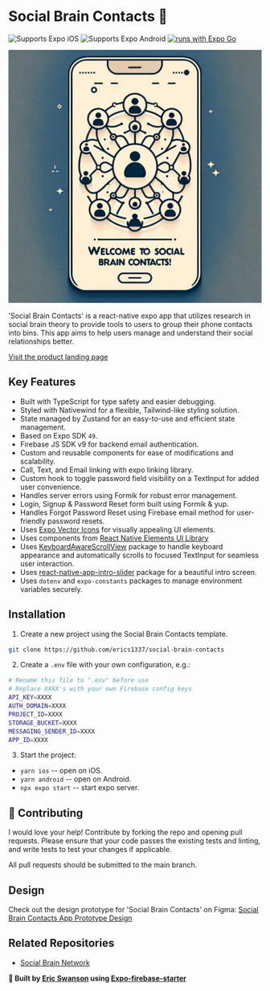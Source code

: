 # Social Brain Contacts 🧠

![Supports Expo iOS](https://img.shields.io/badge/iOS-4630EB.svg?style=flat-square&logo=APPLE&labelColor=999999&logoColor=fff)
![Supports Expo Android](https://img.shields.io/badge/Android-4630EB.svg?style=flat-square&logo=ANDROID&labelColor=A4C639&logoColor=fff)
[![runs with Expo Go](https://img.shields.io/badge/Runs%20with%20Expo%20Go-4630EB.svg?style=flat-square&logo=EXPO&labelColor=f3f3f3&logoColor=000)](https://expo.dev/client)

![alt text](assets/b97486ff-f3a0-42e3-8676-cccf2b783ae0.webp)


'Social Brain Contacts' is a react-native expo app that utilizes research in social brain theory to provide tools to users to group their phone contacts into bins. This app aims to help users manage and understand their social relationships better.

[Visit the product landing page](https://socialbraincontacts.com)

## Key Features

-   Built with TypeScript for type safety and easier debugging.
-   Styled with Nativewind for a flexible, Tailwind-like styling solution.
-   State managed by Zustand for an easy-to-use and efficient state management.
-   Based on Expo SDK `49`.
-   Firebase JS SDK v9 for backend email authentication.
-   Custom and reusable components for ease of modifications and scalability.
-   Call, Text, and Email linking with expo linking library.
-   Custom hook to toggle password field visibility on a TextInput for added user convenience.
-   Handles server errors using Formik for robust error management.
-   Login, Signup & Password Reset form built using Formik & yup.
-   Handles Forgot Password Reset using Firebase email method for user-friendly password resets.
-   Uses [Expo Vector Icons](https://icons.expo.fyi/) for visually appealing UI elements.
-   Uses components from [React Native Elements UI Library](https://reactnativeelements.com/)
-   Uses [KeyboardAwareScrollView](https://github.com/APSL/react-native-keyboard-aware-scroll-view) package to handle keyboard appearance and automatically scrolls to focused TextInput for seamless user interaction.
-   Uses [react-native-app-intro-slider](https://github.com/skv-headless/react-native-app-intro-slider) package for a beautiful intro screen.
-   Uses `dotenv` and `expo-constants` packages to manage environment variables securely.

## Installation

1. Create a new project using the Social Brain Contacts template.

```bash
git clone https://github.com/erics1337/social-brain-contacts
```

2. Create a `.env` file with your own configuration, e.g.:

```bash
# Rename this file to ".env" before use
# Replace XXXX's with your own Firebase config keys
API_KEY=XXXX
AUTH_DOMAIN=XXXX
PROJECT_ID=XXXX
STORAGE_BUCKET=XXXX
MESSAGING_SENDER_ID=XXXX
APP_ID=XXXX
```

3. Start the project:

-   `yarn ios` -- open on iOS.
-   `yarn android` -- open on Android.
-   `npx expo start` -- start expo server.

## 👏 Contributing
I would love your help! Contribute by forking the repo and opening pull requests. Please ensure that your code passes the existing tests and linting, and write tests to test your changes if applicable.

All pull requests should be submitted to the main branch.

## Design

Check out the design prototype for 'Social Brain Contacts' on Figma:
[Social Brain Contacts App Prototype Design](https://www.figma.com/file/UZaw6Vam45Rs8bSPh6yWyU/Social-Brain-Contacts-App-Prototype-Design?type=whiteboard&node-id=0%3A1&t=Z7ppYn1gaq09U1dT-1)

## Related Repositories

-   [Social Brain Network](https://github.com/Erics1337/social-brain-network)

<strong>🌟 Built by [Eric Swanson](https://ericsdevportfolio.com) using [Expo-firebase-starter](https://github.com/expo-community/expo-firebase-starter)</strong>
